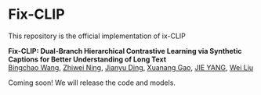 # Fix-CLIP
This repository is the official implementation of ix-CLIP

**Fix-CLIP: Dual-Branch Hierarchical Contrastive Learning via Synthetic Captions for Better Understanding of Long Text**\
[Bingchao Wang](https://bcwang-sjtu.github.io), [Zhiwei Ning](), [Jianyu Ding](), [Xuanang Gao](), [JIE YANG](), [Wei Liu ]()

Coming soon! We will release the code and models. 
